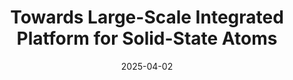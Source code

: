 ---
title: "Towards Large-Scale Integrated Platform for Solid-State Atoms"
collection: talks
type: "Oral presentation"
permalink: /talks/NQCC
venue: "Quantum Computing Scalability Conference 2025"
date: 2025-04-02
location: "Oxford, United Kingdom"
---